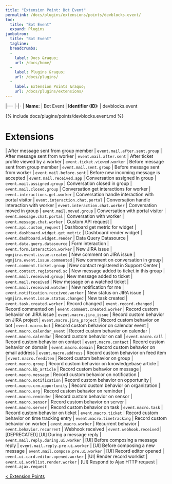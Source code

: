 ```yaml
---
title: "Extension Point: Bot Event"
permalink: /docs/plugins/extensions/points/devblocks.event/
toc:
  title: "Bot Event"
  expand: Plugins
jumbotron:
  title: "Bot Event"
  tagline: 
  breadcrumbs:
  -
    label: Docs &raquo;
    url: /docs/home/
  -
    label: Plugins &raquo;
    url: /docs/plugins/
  -
    label: Extension Points &raquo;
    url: /docs/plugins/extensions/
---
```


|---
|-|-
| **Name:** | Bot Event
| **Identifier (ID):** | devblocks.event

{% include docs/plugins/points/devblocks.event.md %}

# Extensions

| After message sent from group member | `event.mail.after.sent.group`
| After message sent from worker | `event.mail.after.sent`
| After ticket profile viewed by a worker | `event.ticket.viewed.worker`
| Before message sent from group member | `event.mail.sent.group`
| Before message sent from worker | `event.mail.before.sent`
| Before new incoming message is accepted | `event.mail.received.app`
| Conversation assigned in group | `event.mail.assigned.group`
| Conversation closed in group | `event.mail.closed.group`
| Conversation get interactions for worker | `event.interactions.get.worker`
| Conversation handle interaction with portal visitor | `event.interaction.chat.portal`
| Conversation handle interaction with worker | `event.interaction.chat.worker`
| Conversation moved in group | `event.mail.moved.group`
| Conversation with portal visitor | `event.message.chat.portal`
| Conversation with worker | `event.message.chat.worker`
| Custom API request | `event.api.custom_request`
| Dashboard get metric for widget | `event.dashboard.widget.get_metric`
| Dashboard render widget | `event.dashboard.widget.render`
| Data Query Datasource | `event.data.query.datasource`
| Form interaction | `event.form.interaction.worker`
| New JIRA issue | `wgmjira.event.issue.created`
| New comment on JIRA issue | `wgmjira.event.issue.commented`
| New comment on conversation in group | `event.comment.ticket.group`
| New contact registered in Support Center | `event.contact.registered.sc`
| New message added to ticket in this group | `event.mail.received.group`
| New message added to ticket | `event.mail.received`
| New message on a watched ticket | `event.mail.received.watcher`
| New notification for me | `event.notification.received.worker`
| New status on JIRA issue | `wgmjira.event.issue.status.changed`
| New task created | `event.task.created.worker`
| Record changed | `event.record.changed`
| Record commented on | `event.comment.created.worker`
| Record custom behavior on JIRA issue | `event.macro.jira_issue`
| Record custom behavior on JIRA project | `event.macro.jira_project`
| Record custom behavior on bot | `event.macro.bot`
| Record custom behavior on calendar event | `event.macro.calendar_event`
| Record custom behavior on calendar | `event.macro.calendar`
| Record custom behavior on call | `event.macro.call`
| Record custom behavior on contact | `event.macro.contact`
| Record custom behavior on domain | `event.macro.domain`
| Record custom behavior on email address | `event.macro.address`
| Record custom behavior on feed item | `event.macro.feeditem`
| Record custom behavior on group | `event.macro.group`
| Record custom behavior on knowledgebase article | `event.macro.kb_article`
| Record custom behavior on message | `event.macro.message`
| Record custom behavior on notification | `event.macro.notification`
| Record custom behavior on opportunity | `event.macro.crm.opportunity`
| Record custom behavior on organization | `event.macro.org`
| Record custom behavior on reminder | `event.macro.reminder`
| Record custom behavior on sensor | `event.macro.sensor`
| Record custom behavior on server | `event.macro.server`
| Record custom behavior on task | `event.macro.task`
| Record custom behavior on ticket | `event.macro.ticket`
| Record custom behavior on time tracking entry | `event.macro.timetracking`
| Record custom behavior on worker | `event.macro.worker`
| Recurrent behavior | `event.behavior.recurrent`
| Webhook received | `event.webhook.received`
| [DEPRECATED] [UI] During a message reply | `event.mail.reply.during.ui.worker`
| [UI] Before composing a message reply | `event.mail.reply.pre.ui.worker`
| [UI] Before composing a new message | `event.mail.compose.pre.ui.worker`
| [UI] Record editor opened | `event.ui.card.editor.opened.worker`
| [UI] Render record worklist | `event.ui.worklist.render.worker`
| [UI] Respond to Ajax HTTP request | `event.ajax.request`

<div class="section-nav">
	<div class="left">
		<a href="/docs/plugins/extensions/#extension-points" class="prev">&lt; Extension Points</a>
	</div>
	<div class="right align-right">
	</div>
</div>
<div class="clear"></div>